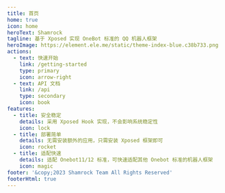 ```yaml
---
title: 首页
home: true
icon: home
heroText: Shamrock
tagline: 基于 Xposed 实现 OneBot 标准的 QQ 机器人框架
heroImage: https://element.ele.me/static/theme-index-blue.c38b733.png
actions:
  - text: 快速开始
    link: /getting-started
    type: primary
    icon: arrow-right
  - text: API 文档
    link: /api
    type: secondary
    icon: book
features:
  - title: 安全稳定
    details: 采用 Xposed Hook 实现，不会影响系统稳定性
    icon: lock
  - title: 部署简单
    details: 无需安装额外的应用，只需安装 Xposed 框架即可
    icon: rocket
  - title: 适配快速
    details: 适配 Onebot11/12 标准，可快速适配其他 Onebot 标准的机器人框架
    icon: magic
footer: '&copy;2023 Shamrock Team All Rights Reserved'
footerHtml: true
---
```

